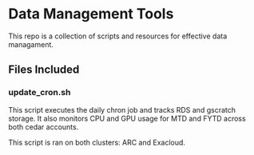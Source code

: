 # Data Management Tools 
This repo is a collection of scripts and resources for effective data managament. 

## Files Included 

### update_cron.sh 
This script executes the daily chron job and tracks RDS and gscratch storage. It also monitors CPU and GPU usage for MTD and FYTD across both cedar accounts. 

This script is ran on both clusters: ARC and Exacloud. 
